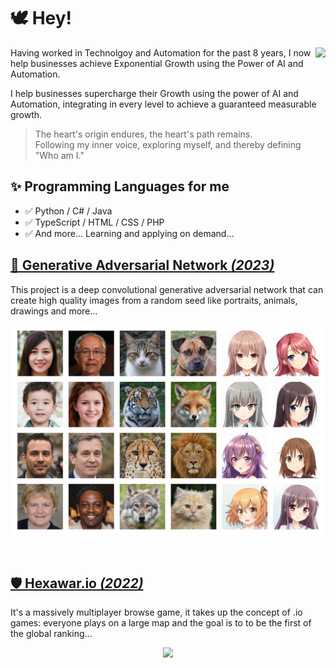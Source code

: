 # 🕊️ Hey!

<img align="right" src="https://github-readme-stats.vercel.app/api?username=Smile920423&show_icons=true&title_color=ff2686&icon_color=ff2686&text_color=403339&bg_color=ffffff&hide_title=false" />

Having worked in Technolgoy and Automation for the past 8 years, I now help businesses achieve Exponential Growth using the Power of AI and Automation.

I help businesses supercharge their Growth using the power of AI and Automation, integrating in every level to achieve a guaranteed measurable growth.

> The heart's origin endures, the heart's path remains.  
> Following my inner voice, exploring myself, and thereby defining "Who am I."  

## ✨ Programming Languages for me

 - ✅ Python / C# / Java 
 - ✅ TypeScript / HTML / CSS / PHP
 - ✅ And more... Learning and applying on demand...

## [🎨 Generative Adversarial Network *(2023)*](https://github.com/angeluriot/Generative_adversarial_network)

This project is a deep convolutional generative adversarial network that can create high quality images from a random seed like portraits, animals, drawings and more...

<p align="center">
	<a href="https://github.com/angeluriot/Generative_adversarial_network"><img src="https://raw.githubusercontent.com/angeluriot/Generative_adversarial_network/master/resources/misc/thumbnail.png" width="500"></a>
</p>

<br>

## [🛡 Hexawar.io *(2022)*](https://github.com/angeluriot/Hexawar.io)

It's a massively multiplayer browse game, it takes up the concept of .io games: everyone plays on a large map and the goal is to to be the first of the global ranking...

<p align="center">
	<a href="https://github.com/angeluriot/Hexawar.io"><img src="https://i.imgur.com/xMWMNZv.png" width="500"></a>
</p>

<!--
**smile920423/smile920423** is a ✨ _special_ ✨ repository because its `README.md` (this file) appears on your GitHub profile.

Here are some ideas to get you started:

- 🔭 I’m currently working on ...
- 🌱 I’m currently learning ...
- 👯 I’m looking to collaborate on ...
- 🤔 I’m looking for help with ...
- 💬 Ask me about ...
- 📫 How to reach me: ...
- 😄 Pronouns: ...
- ⚡ Fun fact: ...
-->
